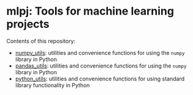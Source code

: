 # mlpj: Tools for machine learning projects

Contents of this repository:
* [numpy_utils](mlpj/numpy_utils.py): utilities and convenience functions for
  using the `numpy` library in Python
* [pandas_utils](mlpj/pandas_utils.py): utilities and convenience functions for
  using the `numpy` library in Python
* [python_utils](mlpj/python_utils.py): utilities and convenience functions for
  using standard library functionality in Python
